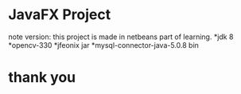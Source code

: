 # JavaFX Project

note version:
this project is made in netbeans part of learning.
*jdk 8
*opencv-330
*jfeonix jar
*mysql-connector-java-5.0.8 bin

# thank you

